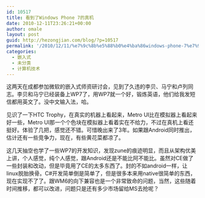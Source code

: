 ```yaml
---
id: 10517
title: 看到了Windows Phone 7的真机
date: 2010-12-11T23:26:21+00:00
author: omale
layout: post
guid: http://hezongjian.com/blog/?p=10517
permalink: '/2010/12/11/%e7%9c%8b%e5%88%b0%e4%ba%86windows-phone-7%e7%9a%84%e7%9c%9f%e6%9c%ba/'
categories:
  - 嵌入式
  - 未分类
  - 计算机技术
---
```

这两天在成都参加微软的嵌入式师资研讨会，见到了久违的李贝、马宁和卢列同志。李贝和马宁已经装备上WP7了，用WP7就一个好，锻炼英语，他们给我发短信都用英文了。没中文输入法，哈。

见识了一下HTC Trophy，在真实的机器上看起来，Metro UI比在模拟器上看起来好一些，Metro UI那一个个色块在模拟器上看着实在不给力，不过在真机上看还挺好。体验了几把，感觉还不错。可惜晚出来了3年。如果跟Android同时推出，估计还有一些竞争力，现在，有些黄花菜都凉了。

这几天抽空也学了一些WP7的开发知识，发现zune的痕迹明显，而且从架构优美上讲，个人感觉，纯个人感觉，跟Android还是不能比阿不能比。虽然对CE做了一些封装和改动，但是毕竟用了CE的太多东西了。封的不如android一样，让linux脱胎换骨。C#开发简单倒是简单了，但是很多本来用native很简单的东西，现在实现不了了。跟WM6的向下兼容也是一个非常致命的问题，当然，这些随着时间推移，都可以改进，问题只是还有多少市场留给MS去抢呢？

&nbsp;